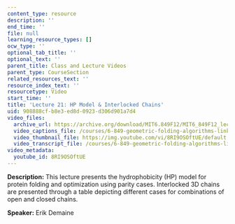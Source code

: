 ```yaml
---
content_type: resource
description: ''
end_time: ''
file: null
learning_resource_types: []
ocw_type: ''
optional_tab_title: ''
optional_text: ''
parent_title: Class and Lecture Videos
parent_type: CourseSection
related_resources_text: ''
resource_index_text: ''
resourcetype: Video
start_time: ''
title: 'Lecture 21: HP Model & Interlocked Chains'
uid: 908888cf-b8e3-ed8d-0923-d306d901a7d4
video_files:
  archive_url: https://archive.org/download/MIT6.849F12/MIT6_849F12_lec21_300k.mp4
  video_captions_file: /courses/6-849-geometric-folding-algorithms-linkages-origami-polyhedra-fall-2012/531c9490963553a3b7800c07167ea7b8_8RI9OSOftUE.vtt
  video_thumbnail_file: https://img.youtube.com/vi/8RI9OSOftUE/default.jpg
  video_transcript_file: /courses/6-849-geometric-folding-algorithms-linkages-origami-polyhedra-fall-2012/8dcb8a6d0f0df61f06e60bd400b6c1a9_8RI9OSOftUE.pdf
video_metadata:
  youtube_id: 8RI9OSOftUE
---
```


**Description:** This lecture presents the hydrophobicity (HP) model for protein folding and optimization using parity cases. Interlocked 3D chains are presented through a table depicting different cases for combinations of open and closed chains.

**Speaker:** Erik Demaine




